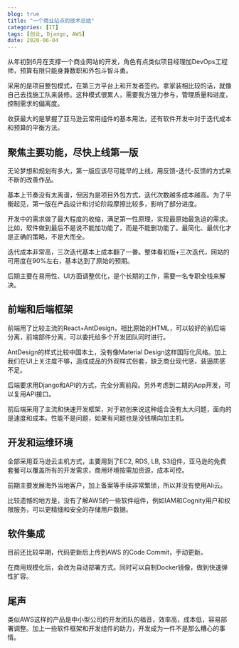 ```yaml
---
blog: true
title: "一个商业站点的技术总结"
categories: [IT]
tags: [创业, Django, AWS]
date: 2020-06-04
---
```


从年初到6月在支撑一个商业网站的开发，角色有点类似项目经理加DevOps工程师，预算有限只能身兼数职和外包斗智斗勇。

采用的是项目整包模式，在第三方平台上和开发者签约。拿家装相比较的话，就像自己去找施工队来装修。这种模式很累人，需要我方强力参与，管理质量和进度，控制需求的偏离度。

收获最大的是掌握了亚马逊云常用组件的基本用法，还有软件开发中对于迭代成本和预算的平衡方法。

## 聚焦主要功能，尽快上线第一版

无论梦想和规划有多大，第一版应该尽可能早的上线，用反馈-迭代-反馈的方式来不断的改善作品。

基本上节奏没有太离谱，但因为是项目外包方式，迭代次数越多成本越高。为了平衡起见，第一版在产品设计和讨论阶段摩擦比较多，影响了部分进度。

开发中的需求做了最大程度的收缩，满足第一性原理，实现最原始最急迫的需求。比如，软件做到最后不是说不能加功能了，而是不能删功能了。最简化、最优化才是正确的策略，不是大而全。

迭代成本非常高，三次迭代基本上成本翻了一番。整体看初版+三次迭代，网站的可用度在90%左右，基本达到了原始的预期。

后期主要在易用性、UI方面调整优化，是个长期的工作，需要一名专职全栈来解决。

## 前端和后端框架

前端用了比较主流的React+AntDesign，相比原始的HTML，可以较好的前后端分离，前端部件分离，可以委托给多个开发团队同时进行。

AntDesign的样式比较中国本土，没有像Material Design这样国际化风格。加上我们在UI上关注度不够，造成成品的外观样式俗套，缺乏商业现代感，装逼质感不足。

后端要求用Django和API的方式，完全分离前段。另外考虑到二期的App开发，可以复用API接口。

前后端采用了主流和快速开发框架，对于初创来说这种组合没有太大问题，面向的是速度和成本。性能不是问题，如果有问题也是没钱横向加主机。

## 开发和运维环境

全部采用亚马逊云主机方式，主要用到了EC2, RDS, LB, S3组件，亚马逊的免费套餐可以覆盖所有的开发需求，商用环境按需加资源，成本可控。

前期主要发展海外当地客户，加上备案等手续非常繁琐，所以并没有使用Ali云。

比较遗憾的地方是，没有了解AWS的一些软件组件，例如IAM和Cognity用户和权限服务，可以更精细和安全的存储用户数据。

## 软件集成

目前还比较早期，代码更新后上传到AWS 的Code Commit，手动更新。

在商用规模化后，会改为自动部署方式。同时可以自制Docker镜像，做到快速弹性扩容。

## 尾声

类似AWS这样的产品是中小型公司的开发团队的福音，效率高，成本低，容易部署调整。加上一些软件框架和开发组件的助力，开发成为一件不是那么糟心的事情。